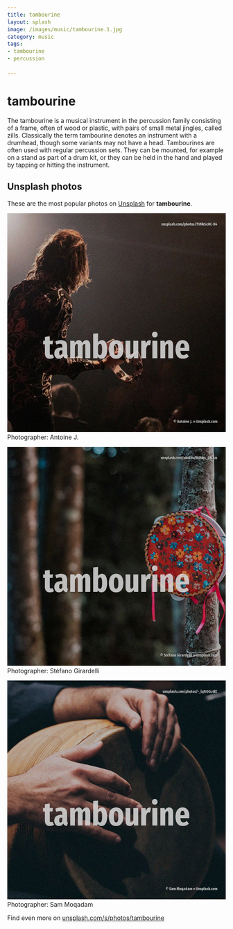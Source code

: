 ```yaml
---
title: tambourine
layout: splash
image: /images/music/tambourine.1.jpg
category: music
tags:
- tambourine
- percussion

---
```

# tambourine

The tambourine is a musical instrument in the percussion family consisting of a frame, often of  wood or plastic, with pairs of small metal jingles, called zills. Classically the term tambourine denotes an instrument with a drumhead, though some variants may not  have a head. Tambourines are often used with regular percussion sets. They can be mounted, for example on a stand as part of a drum kit, or they can be held in the hand  and played by tapping or hitting the instrument.  

 
## Unsplash photos
These are the most popular photos on [Unsplash](https://unsplash.com) for **tambourine**.
 
![tambourine](/images/music/tambourine.1.jpg)
Photographer:  Antoine J.
 
![tambourine](/images/music/tambourine.2.jpg)
Photographer:  Stéfano Girardelli
 
![tambourine](/images/music/tambourine.3.jpg)
Photographer:  Sam Moqadam
 
Find even more on [unsplash.com/s/photos/tambourine](https://unsplash.com/s/photos/tambourine)
 
